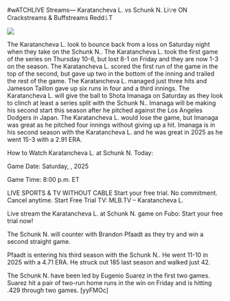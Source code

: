#wATCHLIVE Streams— Karatancheva L. vs Schunk N. Li𝚟e ON Crackstreams & Buffstreams Redd𝚒T  
  
  
[![](https://i.imgur.com/qSNzIqt.png)](https://movie.rssnews.media/zFAXaNy.php)  
  
The Karatancheva L. look to bounce back from a loss on Saturday night when they take on the Schunk N.. The Karatancheva L. took the first game of the series on Thursday 10-6, but lost 8-1 on Friday and they are now 1-3 on the season. The Karatancheva L. scored the first run of the game in the top of the second, but gave up two in the bottom of the inning and trailed the rest of the game. The Karatancheva L. managed just three hits and Jameson Taillon gave up six runs in four and a third innings. The Karatancheva L. will give the ball to Shota Imanaga on Saturday as they look to clinch at least a series split with the Schunk N.. Imanaga will be making his second start this season after he pitched against the Los Angeles Dodgers in Japan. The Karatancheva L. would lose the game, but Imanaga was great as he pitched four innings without giving up a hit. Imanaga is in his second season with the Karatancheva L. and he was great in 2025 as he went 15-3 with a 2.91 ERA.

How to Watch Karatancheva L. at Schunk N. Today:

Game Date: Saturday, , 2025

Game Time: 8:00 p.m. ET

LIVE SPORTS & TV WITHOUT CABLE
Start your free trial. No commitment. Cancel anytime.
Start Free Trial
TV: MLB.TV – Karatancheva L.

Live stream the Karatancheva L. at Schunk N. game on Fubo: Start your free trial now!

The Schunk N. will counter with Brandon Pfaadt as they try and win a second straight game.

Pfaadt is entering his third season with the Schunk N.. He went 11-10 in 2025 with a 4.71 ERA. He struck out 185 last season and walked just 42.

The Schunk N. have been led by Eugenio Suarez in the first two games. Suarez hit a pair of two-run home runs in the win on Friday and is hitting .429 through two games. [yyFMOc]